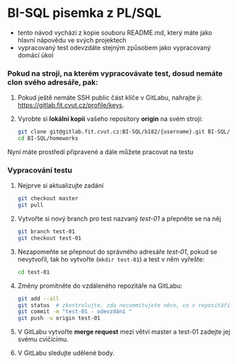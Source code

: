 # BI-SQL pisemka z PL/SQL

  * tento návod vychází z kopie souboru README.md, který máte jako hlavní nápovědu ve svých projektech
  * vypracovaný test odevzdáte stejným způsobem jako vypracovaný domácí úkol

### Pokud na stroji, na kterém vypracovávate test, dosud nemáte clon svého adresáře, pak:

1. Pokud ještě nemáte SSH public část klíče v GitLabu, nahrajte ji: https://gitlab.fit.cvut.cz/profile/keys.
2. Vyrobte si **lokální kopii** vašeho repository **origin** na svém stroji:

    ```sh
    git clone git@gitlab.fit.cvut.cz:BI-SQL/b182/{username}.git BI-SQL/homeworks  # pouzije spravný kod semestru a username
    cd BI-SQL/homeworks
    ```

Nyní máte prostředí připravené a dále můžete pracovat na testu

### Vypracování testu

1. Nejprve si aktualizujte zadání

   ```sh
   git checkout master
   git pull
   ```

2. Vytvořte si nový branch pro test nazvaný *test-01* a přepněte se na něj

    ```sh
    git branch test-01
    git checkout test-01
    ```

3. Nezapomeňte se přepnout do správného adresáře *test-01*, pokud se nevytvořil, tak ho vytvořte (`mkdir test-01`) a  test v něm vyřešte:

   ```sh
   cd test-01
   ```

4. Změny promítněte do vzdáleného repozitáře na GitLabu:

    ```sh
    git add --all
    git status  # zkontrolujte, zda necommitujete něco, co v repositáři být nemá
    git commit -m "test-01 - odevzdání "
    git push -u origin test-01
    ```

5. V GitLabu vytvořte **merge request** mezi větví master a test-01 zadejte jej svému cvičícímu.
6. V GitLabu sledujte udělené body.


